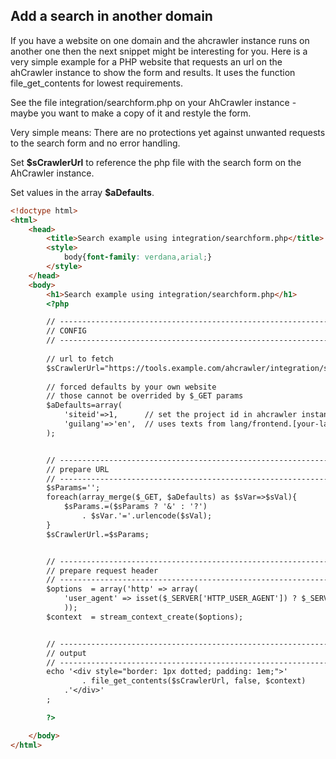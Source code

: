 
## Add a search in another domain

If you have a website on one domain and the ahcrawler instance runs on another one then the next snippet might be interesting for you.
Here is a very simple example for a PHP website that requests an url on the ahCrawler instance to show the form and results.
It uses the function file_get_contents for lowest requirements.

See the file integration/searchform.php on your AhCrawler instance - maybe you want to make a copy of it and restyle the form.

Very simple means: There are no protections yet against unwanted requests to the search form and no error handling.

Set **$sCrawlerUrl** to reference the php file with the search form on the AhCrawler instance.

Set values in the array **$aDefaults**.

```html
<!doctype html>
<html>
	<head>
		<title>Search example using integration/searchform.php</title>
		<style>
			body{font-family: verdana,arial;}
		</style>
	</head>
	<body>
		<h1>Search example using integration/searchform.php</h1>
		<?php

		// ----------------------------------------------------------------------
		// CONFIG
		// ----------------------------------------------------------------------
		
		// url to fetch
		$sCrawlerUrl="https://tools.example.com/ahcrawler/integration/searchform.php";
		
		// forced defaults by your own website
		// those cannot be overrided by $_GET params
		$aDefaults=array(
			'siteid'=>1,      // set the project id in ahcrawler instance
			'guilang'=>'en',  // uses texts from lang/frontend.[your-language-code].json
		);


		// ----------------------------------------------------------------------
		// prepare URL
		// ----------------------------------------------------------------------
		$sParams='';
		foreach(array_merge($_GET, $aDefaults) as $sVar=>$sVal){
			$sParams.=($sParams ? '&' : '?')
				. $sVar.'='.urlencode($sVal);
		}
		$sCrawlerUrl.=$sParams;


		// ----------------------------------------------------------------------
		// prepare request header
		// ----------------------------------------------------------------------
		$options  = array('http' => array(
			'user_agent' => isset($_SERVER['HTTP_USER_AGENT']) ? $_SERVER['HTTP_USER_AGENT'] : '-',
			));
		$context  = stream_context_create($options);


		// ----------------------------------------------------------------------
		// output
		// ----------------------------------------------------------------------
		echo '<div style="border: 1px dotted; padding: 1em;">'
				. file_get_contents($sCrawlerUrl, false, $context)
			.'</div>'
		;

		?>

	</body>
</html>
```
